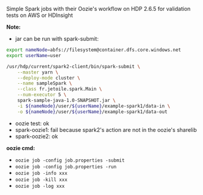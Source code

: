Simple Spark jobs with their Oozie's workflow on HDP 2.6.5 for validation tests on AWS or HDInsight

__Note:__ 

* jar can be run with spark-submit:

```bash
export nameNode=abfs://filesystem@container.dfs.core.windows.net
export userName=user

/usr/hdp/current/spark2-client/bin/spark-submit \
    --master yarn \
    --deploy-mode cluster \
    --name sampleSpark \
    --class fr.jetoile.spark.Main \
    --num-executor 5 \
    spark-sample-java-1.0-SNAPSHOT.jar \
    -i ${nameNode}/user/${userName}/example-spark1/data-in \
    -o ${nameNode}/user/${userName}/example-spark1/data-out
```

* oozie test: ok
* spark-oozie1: fail because spark2's action are not in the oozie's sharelib
* spark-oozie2: ok


__oozie cmd:__

* `oozie job -config job.properties -submit`
* `oozie job -config job.properties -run`
* `oozie job -info xxx`
* `oozie job -kill xxx`
* `oozie job -log xxx`
